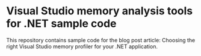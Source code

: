 # Visual Studio memory analysis tools for .NET sample code

This repository contains sample code for the blog post article: Choosing the right Visual Studio memory profiler for your .NET application.